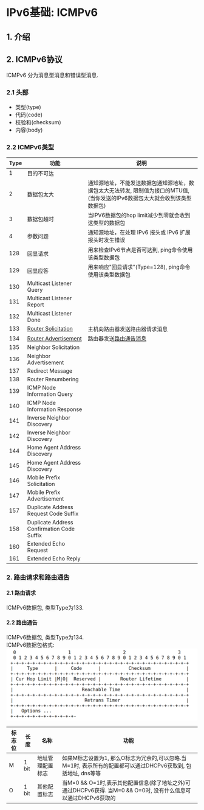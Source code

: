# IPv6基础: ICMPv6

## 1. 介绍
## 2. ICMPv6协议
ICMPv6 分为消息型消息和错误型消息.
### 2.1 头部 
+ 类型(type)
+ 代码(code)
+ 校验和(checksum)
+ 内容(body)

### 2.2 ICMPv6类型

|Type|功能|说明|
|---|---|---|
|1|目的不可达||
|2|数据包太大|通知源地址，不能发送数据包通知源地址，数据包太大无法转发, 限制值为接口的MTU值,(当你发送的IPv6数据包太大就会收到该类型数据包)|
|3|数据包超时|当IPV6数据包的hop limit减少到零就会收到这类型的数据包|
|4|参数问题|通知源地址，在处理 IPv6 报头或 IPv6 扩展报头时发生错误|
|128|回显请求|用来检查IPv6节点是否可达到, ping命令使用该类型数据包|
|129|回显应答|用来响应"回显请求"(Type=128), ping命令使用该类型数据包|
|130|Multicast Listener Query||
|131|Multicast Listener Report||
|132|Multicast Listener Done||
|133|[Router Solicitation](#)|主机向路由器发送路由器请求消息|
|134|[Router Advertisement](#)|路由器发送[路由通告消息](#)|
|135|Neighbor Solicitation||
|136|Neighbor Advertisement||
|137|Redirect Message||
|138|Router Renumbering||
|139|ICMP Node Information Query||
|140|ICMP Node Information Response||
|141|Inverse Neighbor Discovery||
|142|Inverse Neighbor Discovery||
|144|Home Agent Address Discovery||
|145|Home Agent Address Discovery||
|146|Mobile Prefix Solicitation||
|147|Mobile Prefix Advertisement||
|157|Duplicate Address Request Code Suffix||
|158|Duplicate Address Confirmation Code Suffix||
|160|Extended Echo Request||
|161|Extended Echo Reply||

### 2. 路由请求和路由通告
#### 2.1 路由请求
ICMPv6数据包, 类型Type为133. 
#### 2.2 路由通告
ICMPv6数据包, 类型Type为134. <br>
ICMPv6数据包格式:<br>
![](../img/icmpv6-type-134.png)

|标志位|长度|名称|功能|
|---|---|---|---|
|M|1 bit|地址管理配置标志|如果M标志设置为1, 那么O标志为冗余的,可以忽略.当M=1时, 表示所有的配置都可以通过DHCPv6获取到, 包括地址, dns等等|
|O|1 bit|其他配置标志|当M=0 && O=1时,表示其他配置信息(除了地址之外)可通过DHCPv6获得. 当M=0 && O=0时, 没有什么信息可以通过DHCPv6获取的|

